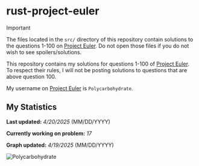 # rust-project-euler
> [!IMPORTANT]  
> The files located in the `src/` directory of this repository contain solutions to the questions 1-100 on [Project Euler](https://projecteuler.net/). Do not open those files if you do not wish to see spoilers/solutions.

This repository contains my solutions for questions 1-100 of [Project Euler](https://projecteuler.net/). To respect their rules, I will not be posting solutions to questions that are above question 100.

My username on [Project Euler](https://projecteuler.net/) is `Polycarbohydrate`.
## My Statistics
**Last updated:** *4/20/2025* (MM/DD/YYYY)

**Currently working on problem:** *17*

**Graph updated:** *4/19/2025* (MM/DD/YYYY)

![Polycarbohydrate](https://github.com/user-attachments/assets/f56fa630-2267-4572-8458-99931d1054e6)
